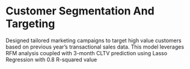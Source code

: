 # Customer Segmentation And Targeting
Designed tailored marketing campaigns to target high value customers based on previous year’s transactional sales data. This model leverages RFM analysis coupled with 3-month CLTV prediction using Lasso Regression with 0.8 R-squared value
